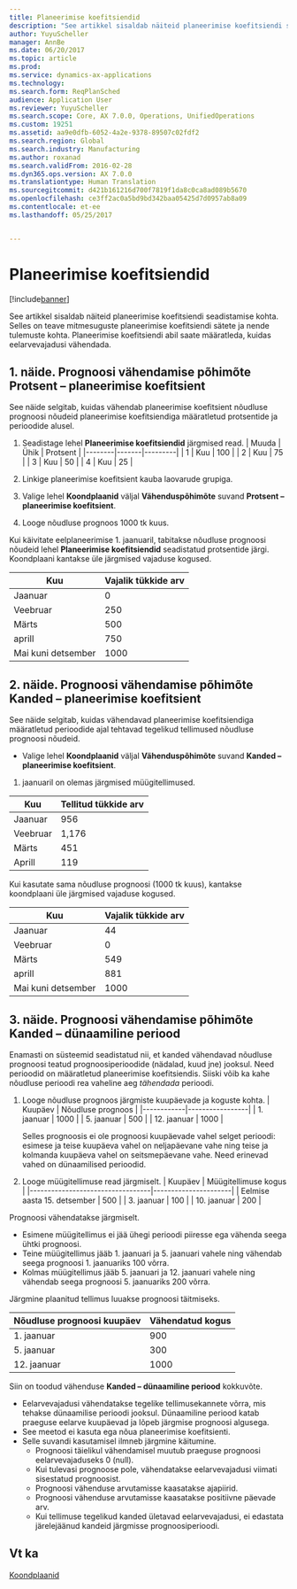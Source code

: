 ```yaml
---
title: Planeerimise koefitsiendid
description: "See artikkel sisaldab näiteid planeerimise koefitsiendi seadistamise kohta. Selles on teave mitmesuguste planeerimise koefitsiendi sätete ja nende tulemuste kohta. Planeerimise koefitsiendi abil saate määratleda, kuidas eelarvevajadusi vähendada."
author: YuyuScheller
manager: AnnBe
ms.date: 06/20/2017
ms.topic: article
ms.prod: 
ms.service: dynamics-ax-applications
ms.technology: 
ms.search.form: ReqPlanSched
audience: Application User
ms.reviewer: YuyuScheller
ms.search.scope: Core, AX 7.0.0, Operations, UnifiedOperations
ms.custom: 19251
ms.assetid: aa9e0dfb-6052-4a2e-9378-89507c02fdf2
ms.search.region: Global
ms.search.industry: Manufacturing
ms.author: roxanad
ms.search.validFrom: 2016-02-28
ms.dyn365.ops.version: AX 7.0.0
ms.translationtype: Human Translation
ms.sourcegitcommit: d421b161216d700f7819f1da8c0ca8ad089b5670
ms.openlocfilehash: ce3ff2ac0a5bd9bd342baa05425d7d0957ab8a09
ms.contentlocale: et-ee
ms.lasthandoff: 05/25/2017


---
```


# <a name="reduction-keys"></a>Planeerimise koefitsiendid

[!include[banner](../includes/banner.md)]


See artikkel sisaldab näiteid planeerimise koefitsiendi seadistamise kohta. Selles on teave mitmesuguste planeerimise koefitsiendi sätete ja nende tulemuste kohta. Planeerimise koefitsiendi abil saate määratleda, kuidas eelarvevajadusi vähendada.

<a name="example-1-percent---reduction-key-forecast-reduction-principle"></a>1. näide. Prognoosi vähendamise põhimõte Protsent – planeerimise koefitsient
---------------------------------------------------------------

See näide selgitab, kuidas vähendab planeerimise koefitsient nõudluse prognoosi nõudeid planeerimise koefitsiendiga määratletud protsentide ja perioodide alusel.

1.  Seadistage lehel **Planeerimise koefitsiendid** järgmised read.
    | Muuda | Ühik  | Protsent |
    |--------|-------|---------|
    | 1      | Kuu | 100     |
    | 2      | Kuu | 75      |
    | 3      | Kuu | 50      |
    | 4      | Kuu | 25      |

2.  Linkige planeerimise koefitsient kauba laovarude grupiga.
3.  Valige lehel **Koondplaanid** väljal **Vähenduspõhimõte** suvand **Protsent – planeerimise koefitsient**.
4.  Looge nõudluse prognoos 1000 tk kuus.

Kui käivitate eelplaneerimise 1. jaanuaril, tabitakse nõudluse prognoosi nõudeid lehel **Planeerimise koefitsiendid** seadistatud protsentide järgi. Koondplaani kantakse üle järgmised vajaduse kogused.

| Kuu                | Vajalik tükkide arv |
|----------------------|---------------------------|
| Jaanuar              | 0                         |
| Veebruar             | 250                       |
| Märts                | 500                       |
| aprill                | 750                       |
| Mai kuni detsember | 1000                     |

## <a name="example-2-transactions--reduction-key-forecast-reduction-principle"></a>2. näide. Prognoosi vähendamise põhimõte Kanded – planeerimise koefitsient
See näide selgitab, kuidas vähendavad planeerimise koefitsiendiga määratletud perioodide ajal tehtavad tegelikud tellimused nõudluse prognoosi nõudeid.

-   Valige lehel **Koondplaanid** väljal **Vähenduspõhimõte** suvand **Kanded – planeerimise koefitsient**.

1. jaanuaril on olemas järgmised müügitellimused.

| Kuu    | Tellitud tükkide arv |
|----------|--------------------------|
| Jaanuar  | 956                      |
| Veebruar | 1,176                    |
| Märts    | 451                      |
| Aprill    | 119                      |

Kui kasutate sama nõudluse prognoosi (1000 tk kuus), kantakse koondplaani üle järgmised vajaduse kogused.

| Kuu                | Vajalik tükkide arv |
|----------------------|---------------------------|
| Jaanuar              | 44                        |
| Veebruar             | 0                         |
| Märts                | 549                       |
| aprill                | 881                       |
| Mai kuni detsember | 1000                     |

## <a name="example-3-transactions--dynamic-period-forecast-reduction-principle"></a>3. näide. Prognoosi vähendamise põhimõte Kanded – dünaamiline periood
Enamasti on süsteemid seadistatud nii, et kanded vähendavad nõudluse prognoosi teatud prognoosiperioodide (nädalad, kuud jne) jooksul. Need perioodid on määratletud planeerimise koefitsiendis. Siiski võib ka kahe nõudluse perioodi rea vaheline aeg *tähendada* perioodi.

1.  Looge nõudluse prognoos järgmiste kuupäevade ja koguste kohta.
    | Kuupäev       | Nõudluse prognoos |
    |------------|-----------------|
    | 1. jaanuar  | 1000           |
    | 5. jaanuar  | 500             |
    | 12. jaanuar | 1000           |

    Selles prognoosis ei ole prognoosi kuupäevade vahel selget perioodi: esimese ja teise kuupäeva vahel on neljapäevane vahe ning teise ja kolmanda kuupäeva vahel on seitsmepäevane vahe. Need erinevad vahed on dünaamilised perioodid.
2.  Looge müügitellimuse read järgmiselt.
    | Kuupäev                             | Müügitellimuse kogus |
    |----------------------------------|----------------------|
    | Eelmise aasta 15. detsember | 500                  |
    | 3. jaanuar                        | 100                  |
    | 10. jaanuar                       | 200                  |

Prognoosi vähendatakse järgmiselt.

-   Esimene müügitellimus ei jää ühegi perioodi piiresse ega vähenda seega ühtki prognoosi.
-   Teine müügitellimus jääb 1. jaanuari ja 5. jaanuari vahele ning vähendab seega prognoosi 1. jaanuariks 100 võrra.
-   Kolmas müügitellimus jääb 5. jaanuari ja 12. jaanuari vahele ning vähendab seega prognoosi 5. jaanuariks 200 võrra.

Järgmine plaanitud tellimus luuakse prognoosi täitmiseks.

| Nõudluse prognoosi kuupäev | Vähendatud kogus |
|----------------------|------------------|
| 1. jaanuar            | 900              |
| 5. jaanuar            | 300              |
| 12. jaanuar           | 1000            |

Siin on toodud vähenduse **Kanded – dünaamiline periood** kokkuvõte.

-   Eelarvevajadusi vähendatakse tegelike tellimusekannete võrra, mis tehakse dünaamilise perioodi jooksul. Dünaamiline periood katab praeguse eelarve kuupäevad ja lõpeb järgmise prognoosi algusega.
-   See meetod ei kasuta ega nõua planeerimise koefitsienti.
-   Selle suvandi kasutamisel ilmneb järgmine käitumine.
    -   Prognoosi täielikul vähendamisel muutub praeguse prognoosi eelarvevajaduseks 0 (null).
    -   Kui tulevasi prognoose pole, vähendatakse eelarvevajadusi viimati sisestatud prognoosist.
    -   Prognoosi vähenduse arvutamisse kaasatakse ajapiirid.
    -   Prognoosi vähenduse arvutamisse kaasatakse positiivne päevade arv.
    -   Kui tellimuse tegelikud kanded ületavad eelarvevajadusi, ei edastata järelejäänud kandeid järgmisse prognoosiperioodi.


<a name="see-also"></a>Vt ka
--------

[Koondplaanid](master-plans.md)




